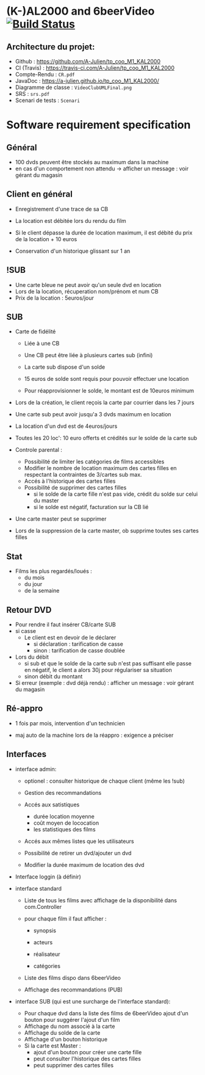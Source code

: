 
# 				(K-)AL2000 and 6beerVideo [![Build Status](https://travis-ci.com/A-Julien/tp_coo_M1_KAL2000.svg?branch=master)](https://travis-ci.com/A-Julien/tp_coo_M1_KAL2000)

## Architecture du projet:

*	Github : https://github.com/A-Julien/tp_coo_M1_KAL2000
*	CI (Travis) : https://travis-ci.com/A-Julien/tp_coo_M1_KAL2000
*	Compte-Rendu  : ```CR.pdf```
*	JavaDoc : https://a-julien.github.io/tp_coo_M1_KAL2000/
*	Diagramme de classe : ```VideoClubUMLFinal.png```
*	SRS : ```srs.pdf```
* Scenari de tests : ```Scenari```

# Software requirement specification



## Général

* 100 dvds peuvent être stockés au maximum dans la machine
* en cas d'un comportement non attendu -> afficher un message : voir gérant du  magasin 

## Client en général

* Enregistrement d'une trace de sa CB

* La location est débitée lors du rendu du film

* Si le client dépasse la durée de location maximum, il est débité du prix de la location + 10 euros

* Conservation d'un historique glissant sur 1 an

  

## !SUB

+ Une carte bleue ne peut avoir qu'un seule dvd en location
+ Lors de la location, récuperation nom/prénom et num CB
+ Prix de la location : 5euros/jour

## SUB

* Carte de fidélité

  * Liée à une CB

  * Une CB peut être liée à plusieurs cartes sub (infini)

  * La carte sub dispose d'un solde 

  * 15 euros de solde sont requis pour pouvoir effectuer une location

  * Pour réapprovisionner le solde, le montant est de 10euros minimum

    

* Lors de la création, le client reçois la carte par courrier dans les 7 jours

* Une carte sub peut avoir jusqu'a 3 dvds maximum en location

* La location d'un dvd est de 4euros/jours

* Toutes les 20 loc': 10 euro offerts et crédités sur le solde de la carte sub

* Controle parental :

  * Possibilité de limiter les catégories de films accessibles
  * Modifier le nombre de location maximum des cartes filles en respectant la contraintes de 3/cartes sub max.
  * Accés à l'historique des cartes filles
  * Possibilité de supprimer des cartes filles
    * si le solde de la carte fille n'est pas vide, crédit du solde sur  celui du master
    * si le solde est négatif, facturation sur la CB lié

* Une carte master peut se supprimer 

* Lors de la suppression de la carte master, ob supprime toutes ses cartes filles

## Stat

* Films les plus regardés/loués :
  *  du mois 
  *  du jour
  *  de la semaine

## Retour DVD

* Pour rendre il faut insérer CB/carte SUB
* si casse
  * Le client est en devoir de le déclarer
    * si déclaration : tarification de casse
    * sinon : tarification de casse doublée
* Lors du débit 
  * si sub et que le solde de la carte sub n'est pas suffisant elle passe 	en négatif, le client a alors 30j pour régulariser sa situation
  * sinon débit du montant
* Si erreur (exemple : dvd déjà rendu) : afficher un message : voir gérant du magasin 

## Ré-appro

* 1 fois par mois, intervention d'un technicien

* maj auto de la machine lors de la réappro : exigence a préciser

  

## Interfaces

* interface admin:

  * optionel : consulter historique de chaque client (même les !sub)

  * Gestion des recommandations 

  * Accés aux satistiques

    * durée location moyenne
    * coût moyen de lococation
    * les statistiques des films

  * Accés aux mêmes listes que les utilisateurs

  * Possibilité de retirer un dvd/ajouter un dvd

  * Modifier la durée maximum de location des dvd

    

* Interface loggin (à définir)

* interface standard

  * Liste de tous les films avec affichage de la disponibilité dans com.Controller

  * pour chaque film il faut afficher :

    * synopsis

    * acteurs

    * réalisateur

    * catégories

      

  * Liste des films dispo dans 6beerVideo

  * Affichage des recommandations (PUB)

    

* interface SUB (qui est une surcharge de l'interface standard):

  * Pour chaque dvd dans la liste des films de 6beerVideo ajout d'un bouton pour suggérer l'ajout d'un film
  * Affichage du nom associé à la carte
  * Affichage du solde de la carte
  * Affichage d'un bouton historique
  * Si la carte est Master :
    * ajout d'un bouton pour créer une carte fille
    * peut consulter l'historique des cartes filles
    * peut supprimer des cartes filles
